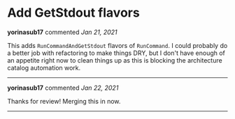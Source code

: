 # Add GetStdout flavors

**yorinasub17** commented *Jan 21, 2021*

This adds `RunCommandAndGetStdout` flavors of `RunCommand`. I could probably do a better job with refactoring to make things DRY, but I don't have enough of an appetite right now to clean things up as this is blocking the architecture catalog automation work.
<br />
***


**yorinasub17** commented *Jan 22, 2021*

Thanks for review! Merging this in now.
***

